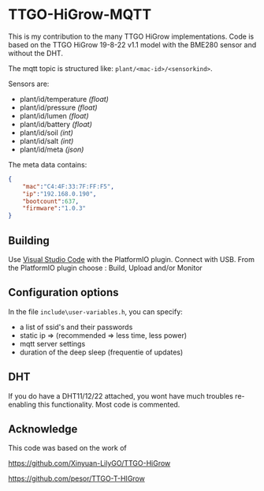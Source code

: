 # TTGO-HiGrow-MQTT

This is my contribution to the many TTGO HiGrow implementations. 
Code is based on the TTGO HiGrow 19-8-22 v1.1 model with the BME280 sensor and without the DHT.

The mqtt topic is structured like: `plant/<mac-id>/<sensorkind>`. 

Sensors are:
- plant/id/temperature      *(float)*   
- plant/id/pressure         *(float)*
- plant/id/lumen            *(float)*
- plant/id/battery          *(float)*
- plant/id/soil             *(int)*
- plant/id/salt             *(int)*
- plant/id/meta             *(json)*

The meta data contains:
``` json    
{  
    "mac":"C4:4F:33:7F:FF:F5",  
    "ip":"192.168.0.190",       
    "bootcount":637,            
    "firmware":"1.0.3"          
}
```

## Building 

Use [Visual Studio Code](code.visualstudio.com) with the PlatformIO plugin. 
Connect with USB. 
From the PlatformIO plugin choose : Build, Upload and/or Monitor

## Configuration options

In the file `include\user-variables.h`, you can specify:

- a list of ssid's and their passwords
- static ip => (recommended => less time, less power)
- mqtt server settings
- duration of the deep sleep (frequentie of updates)

## DHT

If you do have a DHT11/12/22 attached, you wont have much troubles re-enabling this functionality.
Most code is commented. 

## Acknowledge

This code was based on the work of 

https://github.com/Xinyuan-LilyGO/TTGO-HiGrow

https://github.com/pesor/TTGO-T-HIGrow




